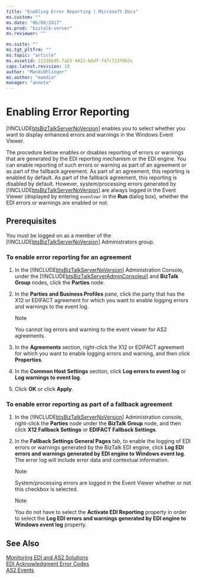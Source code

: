 ```yaml
---
title: "Enabling Error Reporting | Microsoft Docs"
ms.custom: ""
ms.date: "06/08/2017"
ms.prod: "biztalk-server"
ms.reviewer: ""

ms.suite: ""
ms.tgt_pltfrm: ""
ms.topic: "article"
ms.assetid: 1131bbd5-7ab3-4422-b6df-747c722f0b2c
caps.latest.revision: 19
author: "MandiOhlinger"
ms.author: "mandia"
manager: "anneta"
---
```

# Enabling Error Reporting
[!INCLUDE[btsBizTalkServerNoVersion](../includes/btsbiztalkservernoversion-md.md)] enables you to select whether you want to display enhanced errors and warnings in the Windows Event Viewer.  
  
 The procedure below enables or disables reporting of errors or warnings that are generated by the EDI reporting mechanism or the EDI engine. You can enable reporting of such errors or warning as part of an agreement or as part of the fallback agreement. As part of an agreement, this reporting is enabled by default. As part of the fallback agreement, this reporting is disabled by default. However, system/processing errors generated by [!INCLUDE[btsBizTalkServerNoVersion](../includes/btsbiztalkservernoversion-md.md)] are always logged in the Event Viewer (displayed by entering `eventvwr` in the **Run** dialog box), whether the EDI errors or warnings are enabled or not.  
  
## Prerequisites  
 You must be logged on as a member of the [!INCLUDE[btsBizTalkServerNoVersion](../includes/btsbiztalkservernoversion-md.md)] Administrators group.  
  
### To enable error reporting for an agreement  
  
1. In the [!INCLUDE[btsBizTalkServerNoVersion](../includes/btsbiztalkservernoversion-md.md)] Administration Console, under the [!INCLUDE[btsBizTalkServerAdminConsoleui](../includes/btsbiztalkserveradminconsoleui-md.md)] and **BizTalk Group** nodes, click the **Parties** node.  
  
2. In the **Parties and Business Profiles** pane, click the party that has the X12 or EDIFACT agreement for which you want to enable logging errors and warnings to the event log.  
  
   > [!NOTE]
   >  You cannot log errors and warning to the event viewer for AS2 agreements.  
  
3. In the **Agreements** section, right-click the X12 or EDIFACT agreement for which you want to enable logging errors and warning, and then click **Properties**.  
  
4. In the **Common Host Settings** section, click **Log errors to event log** or **Log warnings to event log**.  
  
5. Click **OK** or click **Apply**.  
  
### To enable error reporting as part of a fallback agreement  
  
1. In the [!INCLUDE[btsBizTalkServerNoVersion](../includes/btsbiztalkservernoversion-md.md)] Administration console, right-click the **Parties** node under the **BizTalk Group** node, and then click **X12 Fallback Settings** or **EDIFACT Fallback Settings**.  
  
2. In the **Fallback Settings General Pages** tab, to enable the logging of EDI errors or warnings generated by the BizTalk EDI engine, click **Log EDI errors and warnings generated by EDI engine to Windows event log**. The error log will include error data and contextual information.  
  
   > [!NOTE]
   >  System/processing errors are logged in the Event Viewer whether or not this checkbox is selected.  
  
   > [!NOTE]
   >  You do not have to select the **Activate EDI Reporting** property in order to select the **Log EDI errors and warnings generated by EDI engine to Windows event log** property.  
  
## See Also  
 [Monitoring EDI and AS2 Solutions](../core/monitoring-edi-and-as2-solutions.md)   
 [EDI Acknowledgment Error Codes](../core/edi-acknowledgment-error-codes.md)   
 [AS2 Events](../core/as2-events.md)